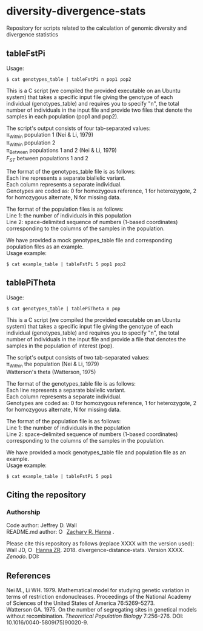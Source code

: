 # diversity-divergence-stats
Repository for scripts related to the calculation of genomic diversity and divergence statistics

## tableFstPi
Usage:  
```
$ cat genotypes_table | tableFstPi n pop1 pop2
```
This is a C script (we compiled the provided executable on an Ubuntu system) that takes a specific input file giving the genotype of each individual (genotypes_table) and requires you to specify "n", the total number of individuals in the input file and provide two files that denote the samples in each population (pop1 and pop2).  
  
The script's output consists of four tab-separated values:  
π<sub>Within</sub> population 1 (Nei & Li, 1979)  
π<sub>Within</sub> population 2  
π<sub>Between</sub> populations 1 and 2 (Nei & Li, 1979)  
_F<sub>ST</sub>_ between populations 1 and 2  
  
The format of the genotypes_table file is as follows:  
Each line represents a separate biallelic variant.  
Each column represents a separate individual.  
Genotypes are coded as: 0 for homozygous reference, 1 for heterozygote, 2 for homozygous alternate, N for missing data.  
  
The format of the population files is as follows:  
Line 1: the number of individuals in this population  
Line 2: space-delimited sequence of numbers (1-based coordinates) corresponding to the columns of the samples in the population.  
  
We have provided a mock genotypes_table file and corresponding population files as an example.  
Usage example:  
```
$ cat example_table | tableFstPi 5 pop1 pop2
```

## tablePiTheta
Usage:  
```
$ cat genotypes_table | tablePiTheta n pop
```
This is a C script (we compiled the provided executable on an Ubuntu system) that takes a specific input file giving the genotype of each individual (genotypes_table) and requires you to specify "n", the total number of individuals in the input file and provide a file that denotes the samples in the population of interest (pop).  
  
The script's output consists of two tab-separated values:  
π<sub>Within</sub> the population (Nei & Li, 1979)  
Watterson's theta (Watterson, 1975)    
  
The format of the genotypes_table file is as follows:  
Each line represents a separate biallelic variant.  
Each column represents a separate individual.  
Genotypes are coded as: 0 for homozygous reference, 1 for heterozygote, 2 for homozygous alternate, N for missing data.  
  
The format of the population file is as follows:  
Line 1: the number of individuals in the population  
Line 2: space-delimited sequence of numbers (1-based coordinates) corresponding to the columns of the samples in the population.  
  
We have provided a mock genotypes_table file and population file as an example.  
Usage example:  
```
$ cat example_table | tableFstPi 5 pop1
```

## Citing the repository
### Authorship
Code author: Jeffrey D. Wall  
README.md author: <a href="https://orcid.org/0000-0002-0210-7261" target="orcid.widget" rel="noopener noreferrer" style="vertical-align:top;"><img src="https://orcid.org/sites/default/files/images/orcid_16x16.png" style="width:1em;margin-right:.5em;" alt="ORCID iD icon">Zachary R. Hanna</a> . 

Please cite this repository as follows (replace XXXX with the version used):  
Wall JD, <a href="https://orcid.org/0000-0002-0210-7261" target="orcid.widget" rel="noopener noreferrer" style="vertical-align:top;"><img src="https://orcid.org/sites/default/files/images/orcid_16x16.png" style="width:1em;margin-right:.5em;" alt="ORCID iD icon">Hanna ZR</a>. 2018. divergence-distance-stats. Version XXXX. _Zenodo_. DOI:  

## References
Nei M., Li WH. 1979. Mathematical model for studying genetic variation in terms of restriction endonucleases. Proceedings of the National Academy of Sciences of the United States of America 76:5269–5273.  
Watterson GA. 1975. On the number of segregating sites in genetical models without recombination. _Theoretical Population Biology_ 7:256–276. DOI: 10.1016/0040-5809(75)90020-9.  
